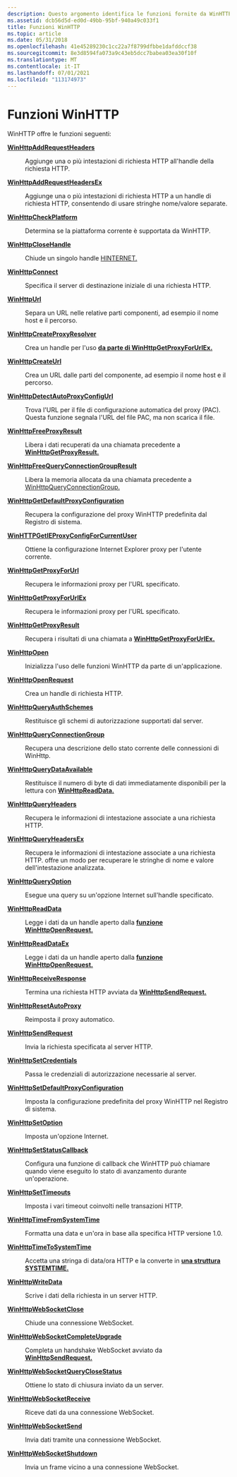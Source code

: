 ```yaml
---
description: Questo argomento identifica le funzioni fornite da WinHTTP.
ms.assetid: dcb56d5d-ed0d-49bb-95bf-940a49c033f1
title: Funzioni WinHTTP
ms.topic: article
ms.date: 05/31/2018
ms.openlocfilehash: 41e45289230c1cc22a7f8799dfbbe1dafddccf38
ms.sourcegitcommit: 8e3d8594fa073a9c43eb5dcc7babea03ea30f10f
ms.translationtype: MT
ms.contentlocale: it-IT
ms.lasthandoff: 07/01/2021
ms.locfileid: "113174973"
---
```

# <a name="winhttp-functions"></a>Funzioni WinHTTP

WinHTTP offre le funzioni seguenti:

<dl> <dt>

[**WinHttpAddRequestHeaders**](/windows/desktop/api/Winhttp/nf-winhttp-winhttpaddrequestheaders)
</dt> <dd>

Aggiunge una o più intestazioni di richiesta HTTP all'handle della richiesta HTTP.

</dd> <dt>

[**WinHttpAddRequestHeadersEx**](/windows/desktop/api/Winhttp/nf-winhttp-winhttpaddrequestheadersex)
</dt> <dd>

Aggiunge una o più intestazioni di richiesta HTTP a un handle di richiesta HTTP, consentendo di usare stringhe nome/valore separate.

</dd> <dt>

[**WinHttpCheckPlatform**](/windows/desktop/api/Winhttp/nf-winhttp-winhttpcheckplatform)
</dt> <dd>

Determina se la piattaforma corrente è supportata da WinHTTP.

</dd> <dt>

[**WinHttpCloseHandle**](/windows/desktop/api/Winhttp/nf-winhttp-winhttpclosehandle)
</dt> <dd>

Chiude un singolo handle [HINTERNET.](hinternet-handles-in-winhttp.md)

</dd> <dt>

[**WinHttpConnect**](/windows/desktop/api/Winhttp/nf-winhttp-winhttpconnect)
</dt> <dd>

Specifica il server di destinazione iniziale di una richiesta HTTP.

</dd> <dt>

[**WinHttpUrl**](/windows/desktop/api/Winhttp/nf-winhttp-winhttpcrackurl)
</dt> <dd>

Separa un URL nelle relative parti componenti, ad esempio il nome host e il percorso.

</dd> <dt>

[**WinHttpCreateProxyResolver**](/windows/desktop/api/Winhttp/nf-winhttp-winhttpcreateproxyresolver)
</dt> <dd>

Crea un handle per l'uso [**da parte di WinHttpGetProxyForUrlEx.**](/windows/desktop/api/Winhttp/nf-winhttp-winhttpgetproxyforurlex)

</dd> <dt>

[**WinHttpCreateUrl**](/windows/desktop/api/Winhttp/nf-winhttp-winhttpcreateurl)
</dt> <dd>

Crea un URL dalle parti del componente, ad esempio il nome host e il percorso.

</dd> <dt>

[**WinHttpDetectAutoProxyConfigUrl**](/windows/desktop/api/Winhttp/nf-winhttp-winhttpdetectautoproxyconfigurl)
</dt> <dd>

Trova l'URL per il file di configurazione automatica del proxy (PAC). Questa funzione segnala l'URL del file PAC, ma non scarica il file.

</dd> <dt>

[**WinHttpFreeProxyResult**](/windows/desktop/api/Winhttp/nf-winhttp-winhttpfreeproxyresult)
</dt> <dd>

Libera i dati recuperati da una chiamata precedente a [**WinHttpGetProxyResult.**](/windows/desktop/api/Winhttp/nf-winhttp-winhttpgetproxyresult)

</dd> <dt>

[**WinHttpFreeQueryConnectionGroupResult**](/windows/win32/api/Winhttp/nf-winhttp-winhttpfreequeryconnectiongroupresult)
</dt> <dd>

Libera la memoria allocata da una chiamata precedente a [WinHttpQueryConnectionGroup.](/windows/win32/api/Winhttp/nf-winhttp-winhttpqueryconnectiongroup)

</dd> <dt>

[**WinHttpGetDefaultProxyConfiguration**](/windows/desktop/api/Winhttp/nf-winhttp-winhttpgetdefaultproxyconfiguration)
</dt> <dd>

Recupera la configurazione del proxy WinHTTP predefinita dal Registro di sistema.

</dd> <dt>

[**WinHTTPGetIEProxyConfigForCurrentUser**](/windows/desktop/api/Winhttp/nf-winhttp-winhttpgetieproxyconfigforcurrentuser)
</dt> <dd>

Ottiene la configurazione Internet Explorer proxy per l'utente corrente.

</dd> <dt>

[**WinHttpGetProxyForUrl**](/windows/desktop/api/Winhttp/nf-winhttp-winhttpgetproxyforurl)
</dt> <dd>

Recupera le informazioni proxy per l'URL specificato.

</dd> <dt>

[**WinHttpGetProxyForUrlEx**](/windows/desktop/api/Winhttp/nf-winhttp-winhttpgetproxyforurlex)
</dt> <dd>

Recupera le informazioni proxy per l'URL specificato.

</dd> <dt>

[**WinHttpGetProxyResult**](/windows/desktop/api/Winhttp/nf-winhttp-winhttpgetproxyresult)
</dt> <dd>

Recupera i risultati di una chiamata a [**WinHttpGetProxyForUrlEx.**](/windows/desktop/api/Winhttp/nf-winhttp-winhttpgetproxyforurlex)

</dd> <dt>

[**WinHttpOpen**](/windows/desktop/api/Winhttp/nf-winhttp-winhttpopen)
</dt> <dd>

Inizializza l'uso delle funzioni WinHTTP da parte di un'applicazione.

</dd> <dt>

[**WinHttpOpenRequest**](/windows/desktop/api/Winhttp/nf-winhttp-winhttpopenrequest)
</dt> <dd>

Crea un handle di richiesta HTTP.

</dd> <dt>

[**WinHttpQueryAuthSchemes**](/windows/desktop/api/Winhttp/nf-winhttp-winhttpqueryauthschemes)
</dt> <dd>

Restituisce gli schemi di autorizzazione supportati dal server.

</dd> <dt>

[**WinHttpQueryConnectionGroup**](/windows/win32/api/Winhttp/nf-winhttp-winhttpqueryconnectiongroup)
</dt> <dd>

Recupera una descrizione dello stato corrente delle connessioni di WinHttp.

</dd> <dt>

[**WinHttpQueryDataAvailable**](/windows/desktop/api/Winhttp/nf-winhttp-winhttpquerydataavailable)
</dt> <dd>

Restituisce il numero di byte di dati immediatamente disponibili per la lettura con [**WinHttpReadData.**](/windows/desktop/api/Winhttp/nf-winhttp-winhttpreaddata)

</dd> <dt>

[**WinHttpQueryHeaders**](/windows/desktop/api/Winhttp/nf-winhttp-winhttpqueryheaders)
</dt> <dd>

Recupera le informazioni di intestazione associate a una richiesta HTTP.

</dd> <dt>

[**WinHttpQueryHeadersEx**](/windows/desktop/api/Winhttp/nf-winhttp-winhttpqueryheadersex)
</dt> <dd>

Recupera le informazioni di intestazione associate a una richiesta HTTP. offre un modo per recuperare le stringhe di nome e valore dell'intestazione analizzata.

</dd> <dt>

[**WinHttpQueryOption**](/windows/desktop/api/Winhttp/nf-winhttp-winhttpqueryoption)
</dt> <dd>

Esegue una query su un'opzione Internet sull'handle specificato.

</dd> <dt>

[**WinHttpReadData**](/windows/desktop/api/Winhttp/nf-winhttp-winhttpreaddata)
</dt> <dd>

Legge i dati da un handle aperto dalla [**funzione WinHttpOpenRequest.**](/windows/desktop/api/Winhttp/nf-winhttp-winhttpopenrequest)

</dd> <dt>

[**WinHttpReadDataEx**](/windows/desktop/api/Winhttp/nf-winhttp-winhttpreaddataex)
</dt> <dd>

Legge i dati da un handle aperto dalla [**funzione WinHttpOpenRequest.**](/windows/desktop/api/Winhttp/nf-winhttp-winhttpopenrequest)

</dd> <dt>

[**WinHttpReceiveResponse**](/windows/desktop/api/Winhttp/nf-winhttp-winhttpreceiveresponse)
</dt> <dd>

Termina una richiesta HTTP avviata da [**WinHttpSendRequest.**](/windows/desktop/api/Winhttp/nf-winhttp-winhttpsendrequest)

</dd> <dt>

[**WinHttpResetAutoProxy**](/windows/desktop/api/Winhttp/nf-winhttp-winhttpresetautoproxy)
</dt> <dd>

Reimposta il proxy automatico.

</dd> <dt>

[**WinHttpSendRequest**](/windows/desktop/api/Winhttp/nf-winhttp-winhttpsendrequest)
</dt> <dd>

Invia la richiesta specificata al server HTTP.

</dd> <dt>

[**WinHttpSetCredentials**](/windows/desktop/api/Winhttp/nf-winhttp-winhttpsetcredentials)
</dt> <dd>

Passa le credenziali di autorizzazione necessarie al server.

</dd> <dt>

[**WinHttpSetDefaultProxyConfiguration**](/windows/desktop/api/Winhttp/nf-winhttp-winhttpsetdefaultproxyconfiguration)
</dt> <dd>

Imposta la configurazione predefinita del proxy WinHTTP nel Registro di sistema.

</dd> <dt>

[**WinHttpSetOption**](/windows/desktop/api/Winhttp/nf-winhttp-winhttpsetoption)
</dt> <dd>

Imposta un'opzione Internet.

</dd> <dt>

[**WinHttpSetStatusCallback**](/windows/desktop/api/Winhttp/nf-winhttp-winhttpsetstatuscallback)
</dt> <dd>

Configura una funzione di callback che WinHTTP può chiamare quando viene eseguito lo stato di avanzamento durante un'operazione.

</dd> <dt>

[**WinHttpSetTimeouts**](/windows/desktop/api/Winhttp/nf-winhttp-winhttpsettimeouts)
</dt> <dd>

Imposta i vari timeout coinvolti nelle transazioni HTTP.

</dd> <dt>

[**WinHttpTimeFromSystemTime**](/windows/desktop/api/Winhttp/nf-winhttp-winhttptimefromsystemtime)
</dt> <dd>

Formatta una data e un'ora in base alla specifica HTTP versione 1.0.

</dd> <dt>

[**WinHttpTimeToSystemTime**](/windows/desktop/api/Winhttp/nf-winhttp-winhttptimetosystemtime)
</dt> <dd>

Accetta una stringa di data/ora HTTP e la converte in [**una struttura SYSTEMTIME.**](/windows/desktop/api/minwinbase/ns-minwinbase-systemtime)

</dd> <dt>

[**WinHttpWriteData**](/windows/desktop/api/Winhttp/nf-winhttp-winhttpwritedata)
</dt> <dd>

Scrive i dati della richiesta in un server HTTP.

</dd> <dt>

[**WinHttpWebSocketClose**](/windows/desktop/api/winhttp/nf-winhttp-winhttpwebsocketclose)
</dt> <dd>

Chiude una connessione WebSocket.

</dd> <dt>

[**WinHttpWebSocketCompleteUpgrade**](/windows/desktop/api/winhttp/nf-winhttp-winhttpwebsocketcompleteupgrade)
</dt> <dd>

Completa un handshake WebSocket avviato da [**WinHttpSendRequest.**](/windows/desktop/api/Winhttp/nf-winhttp-winhttpsendrequest)

</dd> <dt>

[**WinHttpWebSocketQueryCloseStatus**](/windows/desktop/api/winhttp/nf-winhttp-winhttpwebsocketqueryclosestatus)
</dt> <dd>

Ottiene lo stato di chiusura inviato da un server.

</dd> <dt>

[**WinHttpWebSocketReceive**](/windows/desktop/api/winhttp/nf-winhttp-winhttpwebsocketreceive)
</dt> <dd>

Riceve dati da una connessione WebSocket.

</dd> <dt>

[**WinHttpWebSocketSend**](/windows/desktop/api/winhttp/nf-winhttp-winhttpwebsocketsend)
</dt> <dd>

Invia dati tramite una connessione WebSocket.

</dd> <dt>

[**WinHttpWebSocketShutdown**](/windows/desktop/api/winhttp/nf-winhttp-winhttpwebsocketshutdown)
</dt> <dd>

Invia un frame vicino a una connessione WebSocket.

</dd> </dl>


